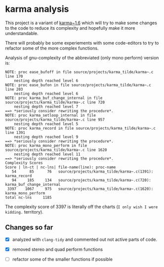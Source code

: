 # karma analysis

This project is a variant of [karma~1.6](https://github.com/rconstanzo/karma) which will try to make some changes to the code to reduce its complexity and hopefully make it more understandable.

There will probably be some experiements with some code-editors to try to refactor some of the more complex functions.

Analysis of gnu-complexity of the abbreviated (only mono perform) version is:

```text
NOTE: proc ease_bufoff in file source/projects/karma_tilde/karma~.c line 170
	nesting depth reached level 6
NOTE: proc ease_bufon in file source/projects/karma_tilde/karma~.c line 203
	nesting depth reached level 6
NOTE: proc karma_buf_change_internal in file source/projects/karma_tilde/karma~.c line 720
	nesting depth reached level 7
==>	*seriously consider rewriting the procedure*.
NOTE: proc karma_setloop_internal in file source/projects/karma_tilde/karma~.c line 957
	nesting depth reached level 5
NOTE: proc karma_record in file source/projects/karma_tilde/karma~.c line 1391
	nesting depth reached level 9
==>	*seriously consider rewriting the procedure*.
NOTE: proc karma_mono_perform in file source/projects/karma_tilde/karma~.c line 1620
	nesting depth reached level 11
==>	*seriously consider rewriting the procedure*.
Complexity Scores
Score | ln-ct | nc-lns| file-name(line): proc-name
   54      85      76   source/projects/karma_tilde/karma~.c(1391): karma_record
   94     185     134   source/projects/karma_tilde/karma~.c(720): karma_buf_change_internal
 3397    1067     975   source/projects/karma_tilde/karma~.c(1620): karma_mono_perform
total nc-lns     1185
```

The complexity score of 3397 is literally off the charts (`I only wish I were kidding.` territory).


## Changes so far

- [x] analyzed with `clang-tidy` and commented out not active parts of code.

- [x] removed stereo and quad perform functions

- [ ] refactor some of the smaller functions if possible